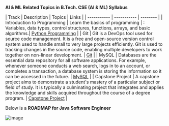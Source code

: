 <b>AI & ML Related Topics in B.Tech. CSE (AI & ML) Syllabus </b>


| Track      | Description | Topics | Links   |
| ----------- | ----------- | -------- |
| Introduction to Programming   | Learn the basics of programming      |   : Variables, data types, control structures, functions, arrays, and basic algorithms.|    [Python Programming](https://www.youtube.com/watch?v=t2_Q2BRzeEE&list=PLGjplNEQ1it8-0CmoljS5yeV-GlKSUEt0)      |
| Git   | Git is a DevOps tool used for source code management. It is a free and open-source version control system used to handle small to very large projects efficiently. Git is used to tracking changes in the source code, enabling multiple developers to work together on non-linear development.       |        [Git](https://github.com/vasuyepuru/Java-Software-Engineer/tree/main/2.Git)         |
| MySQL  | Databases are the essential data repository for all software applications. For example, whenever someone conducts a web search, logs in to an account, or completes a transaction, a database system is storing the information so it can be accessed in the future.     |          [MySQL](https://github.com/vasuyepuru/Java-Software-Engineer/tree/main/3.MySQL)       |
| Capstone Project | A capstone project aims to demonstrate a student's mastery of a particular subject or field of study. It is typically a culminating project that integrates and applies the knowledge and skills acquired throughout the course of a degree program.       |   [Capstone Project]()              |

Below is a <b>ROADMAP for Java Software Engineer</b>

![image](https://github.com/vasuyepuru/Java-Software-Engineer/assets/168894430/84e9750d-9c5a-4992-a89b-e158cbc3313c)

